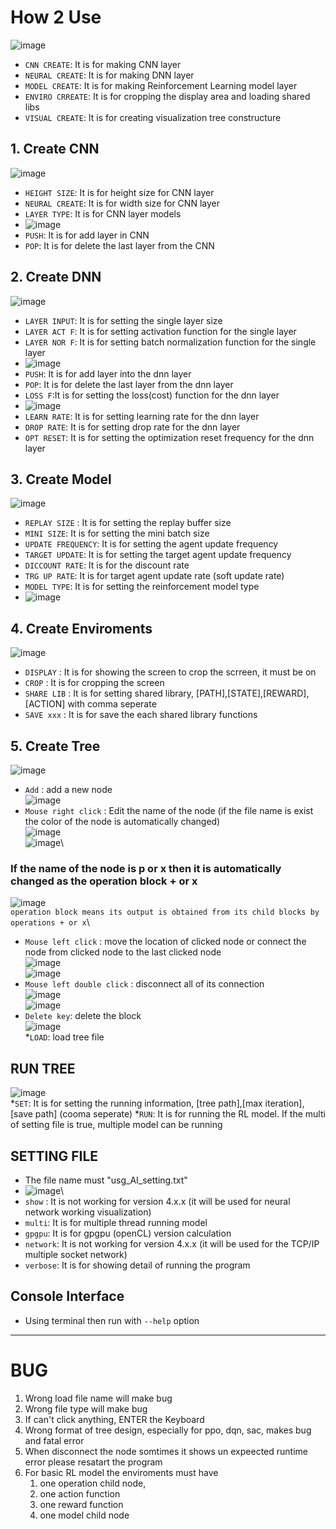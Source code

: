 # How 2 Use
![image](https://user-images.githubusercontent.com/47798805/190436865-5213804b-73ab-42c1-8b3a-ac9076e09ce9.png)
* ```CNN CREATE```: It is for making CNN layer
* ```NEURAL CREATE```: It is for making DNN layer
* ```MODEL CREATE```: It is for making Reinforcement Learning model layer
* ```ENVIRO CRREATE```: It is for cropping the display area and loading shared libs
* ```VISUAL CREATE```: It is for creating visualization tree constructure 

## 1. Create CNN
![image](https://user-images.githubusercontent.com/47798805/190437471-860010bc-8619-478b-aa30-4b0fd9e3dcda.png)
* ```HEIGHT SIZE```: It is for height size for CNN layer
* ```NEURAL CREATE```: It is for width size for CNN layer
* ```LAYER TYPE```: It is for CNN layer models 
* ![image](https://user-images.githubusercontent.com/47798805/190437302-ab5af6c1-0b37-4e7d-a59b-62955ebc8bbe.png)
* ```PUSH```: It is for add layer in CNN
* ```POP```: It is for delete the last layer from the CNN
## 2. Create DNN
![image](https://user-images.githubusercontent.com/47798805/190438261-81dfc32a-d7e7-4a66-9c01-dec4fb4d5fec.png)
* ```LAYER INPUT```: It is for setting the single layer size
* ```LAYER ACT F```: It is for setting activation function for the single layer
* ```LAYER NOR F```: It is for setting batch normalization function for the single layer
* ![image](https://user-images.githubusercontent.com/47798805/190438901-30d899ff-406b-4c8f-82d0-2ce13cb7e0e1.png)
* ```PUSH```: It is for add layer into the dnn layer
* ```POP```: It is for delete the last layer from the dnn layer
* ```LOSS F```:It is for setting the loss(cost) function for the dnn layer
* ![image](https://user-images.githubusercontent.com/47798805/190439656-ca2a5fbf-3f43-41a3-964a-29730f61c3e2.png)
* ```LEARN RATE```: It is for setting learning rate for the dnn layer
* ```DROP RATE```: It is for setting drop rate for the dnn layer
* ```OPT RESET```: It is for setting the optimization reset frequency for the dnn layer
## 3. Create Model
![image](https://user-images.githubusercontent.com/47798805/190440292-e84f6dfc-d3d3-4709-889b-c4a529dade9f.png)
* ```REPLAY SIZE``` : It is for setting the replay buffer size
* ```MINI SIZE```: It is for setting the mini batch size
* ```UPDATE FREQUENCY```: It is for setting the agent update frequency 
* ```TARGET UPDATE```: It is for setting the target agent update frequency
* ```DICCOUNT RATE```: It is for the discount rate
* ```TRG UP RATE```: It is for target agent update rate (soft update rate)
* ```MODEL TYPE```: It is for setting the reinforcement model type
* ![image](https://user-images.githubusercontent.com/47798805/190441134-153bb629-842a-4727-b769-8c3947ef9d03.png)
## 4. Create Enviroments
![image](https://user-images.githubusercontent.com/47798805/190441288-c26545ba-c0c1-49bc-953d-943b0e59d876.png)
* ```DISPLAY``` : It is for showing the screen to crop the scrreen, it must be on
* ```CROP``` : It is for cropping the screen
* ```SHARE LIB``` : It is for setting shared library, [PATH],[STATE],[REWARD],[ACTION] with comma seperate
* ```SAVE xxx``` : It is for save the each shared library functions
## 5. Create Tree
![image](https://user-images.githubusercontent.com/47798805/190445941-3a578446-3136-45b0-b2e0-8942e8413758.png)
* ```Add``` : add a new node\
![image](https://user-images.githubusercontent.com/47798805/190232934-965f71bb-0226-4f27-8398-79992f0dde0f.png)
* ```Mouse right click``` : Edit the name of the node (if the file name is exist the color of the node is automatically changed)\
![image](https://user-images.githubusercontent.com/47798805/190232978-ac57445c-8449-4433-b00b-b23c8493e939.png)\
![image](https://user-images.githubusercontent.com/47798805/190233034-055c513d-43a4-4a25-b4f6-a85bc9ac7e7e.png)\
### If the name of the node is p or x then it is automatically changed as the operation block + or x
![image](https://user-images.githubusercontent.com/47798805/190233707-280f3656-7bdb-4128-8f4a-22851b03216d.png)\
```operation block means its output is obtained from its child blocks by operations + or x```\
* ```Mouse left click``` : move the location of clicked node or connect the node from clicked node to the last clicked node\
![image](https://user-images.githubusercontent.com/47798805/190233183-9b5fc21d-ee81-4852-a9dd-93e8f2aedf9a.png)\
![image](https://user-images.githubusercontent.com/47798805/190233330-22a94dc7-bbdd-4560-9b2a-6d571d197b2e.png)
* ```Mouse left double click``` : disconnect all of its connection\
![image](https://user-images.githubusercontent.com/47798805/190234104-870381ec-f87e-4c7f-9524-02e690044069.png)\
![image](https://user-images.githubusercontent.com/47798805/190234132-7b0b547c-5d7b-4703-98ce-47d17bf420a0.png)
* ```Delete key```: delete the block\
![image](https://user-images.githubusercontent.com/47798805/190234189-57dbe3a7-6878-47cb-a3cd-4ba70635a3fc.png)\
*```LOAD```: load tree file

## RUN TREE
![image](https://user-images.githubusercontent.com/47798805/190443352-11dbd7b2-4f76-454e-b4ba-cfb602d19a22.png)\
*```SET```: It is for setting the running information, [tree path],[max iteration],[save path] (cooma seperate)
*```RUN```: It is for running the RL model. If the multi of setting file is true, multiple model can be running

## SETTING FILE
* The file name must "usg_AI_setting.txt"
* ![image](https://user-images.githubusercontent.com/47798805/190444254-b3fc4171-fa2b-40f8-8216-c62acc5bf76c.png)\
* ```show``` : It is not working for version 4.x.x (it will be used for neural network working visualization)
* ```multi```: It is for multiple thread running model
* ```gpgpu```: It is for gpgpu (openCL) version calculation
* ```network```: It is not working for version 4.x.x (it will be used for the TCP/IP multiple socket network)
* ```verbose```: It is for showing detail of running the program

## Console Interface
* Using terminal then run with ```--help``` option
___
# BUG
1. Wrong load file name will make bug
2. Wrong file type will make bug
3. If can't click anything, ENTER the Keyboard
4. Wrong format of tree design, especially for ppo, dqn, sac, makes bug and fatal error
5. When disconnect the node somtimes it shows un expeected runtime error please resatart the program
6. For basic RL model the enviroments must have 
    1. one operation child node, 
    2. one action function
    3. one reward function
    4. one model child node
